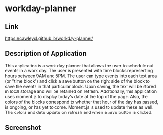 # workday-planner

## Link
https://cawleygl.github.io/workday-planner/

## Description of Application
This application is a work day planner that allows the user to schedule out events in a work day. The user is presented with time blocks representing hours between 9AM and 5PM. The user can type events into each text area (or "time block") and click a save button on the right side of the block to save the events in that particular block. Upon saving, the text will be stored in local storage and will be retained on refresh. Additionally, this application uses moment.js to display today's date at the top of the page. Also, the colors of the blocks correspond to whether that hour of the day has passed, is ongoing, or has yet to come. Moment.js is used to update these as well. The colors and date update on refresh and when a save button is clicked.

## Screenshot